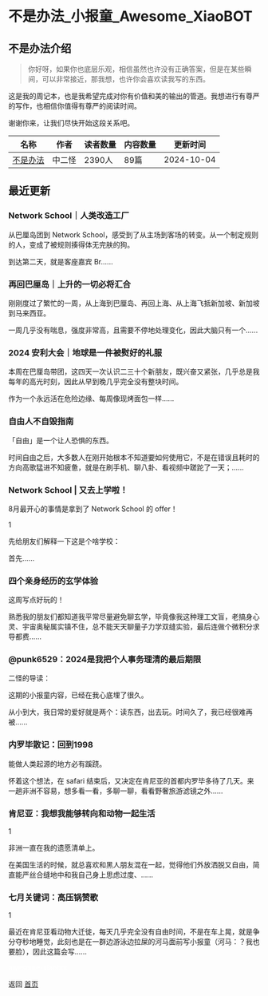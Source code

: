 # 不是办法_小报童_Awesome_XiaoBOT

## 不是办法介绍
> 你好呀，如果你也底层乐观，相信虽然也许没有正确答案，但是在某些瞬间，可以非常接近，那我想，也许你会喜欢读我写的东西。    
    
这是我的周记本，也是我希望完成对你有价值和美的输出的管道。我想进行有尊严的写作，也相信你值得有尊严的阅读时间。    
    
谢谢你来，让我们尽快开始这段关系吧。  
  


|名称|作者|读者数量|内容数量|更新时间|
|---|---|---|---|---|
|[不是办法](https://xiaobot.net/p/notworking?refer=0b133df9-27dc-423b-8101-639049001c13)|中二怪|2390人|89篇|2024-10-04|

## 最近更新
### Network School｜人类改造工厂

从巴厘岛团到 Network School，感受到了从主场到客场的转变。从一个制定规则的人，变成了被规则揍得体无完肤的狗。

到达第二天，就是客座嘉宾 Br......

### 再回巴厘岛｜上升的一切必将汇合

刚刚度过了繁忙的一周，从上海到巴厘岛、再回上海、从上海飞抵新加坡、新加坡到马来西亚。

一周几乎没有喘息，强度非常高，且需要不停地处理变化，因此大脑只有一个......

### 2024 安利大会｜地球是一件被熨好的礼服

本周在巴厘岛带团，这四天一次认识二三十个新朋友，既兴奋又紧张，几乎总是我每年的高光时刻，因此从早到晚几乎完全没有整块时间。

作为一个永远活在危险边缘、每周像现烤面包一样......

### 自由人不自毁指南

「自由」是一个让人恐惧的东西。

时间自由之后，大多数人在刚开始根本不知道要如何使用它，不是在错误且耗时的方向高歌猛进不知疲惫，就是在刷手机、聊八卦、看视频中蹉跎了一天；......

### Network School | 又去上学啦！

8月最开心的事情是拿到了 Network School 的 offer！

1

先给朋友们解释一下这是个啥学校：

首先......

### 四个亲身经历的玄学体验

这周写点好玩的！

熟悉我的朋友们都知道我平常尽量避免聊玄学，毕竟像我这种理工文盲，老搞身心灵、宇宙奥秘属实镇不住，总不能天天聊量子力学双缝实验，最后连做个微积分求导都费......

### @punk6529：2024是我把个人事务理清的最后期限

二怪的导读：

这期的小报童内容，已经在我心底埋了很久。

从小到大，我日常的爱好就是两个：读东西，出去玩。时间久了，我已经很难再被......

### 内罗毕散记：回到1998

能做人类起源的地方必有蹊跷。

怀着这个想法，在 safari 结束后，又决定在肯尼亚的首都内罗毕多待了几天。来一趟非洲不容易，想多看一看，多聊一聊，看看野奢旅游滤镜之外......

### 肯尼亚：我想我能够转向和动物一起生活

1

非洲一直在我的遗愿清单上。

在美国生活的时候，就总喜欢和黑人朋友混在一起，觉得他们外放洒脱又自由，简直能严丝合缝地中和我自己身上思虑过度、......

### 七月关键词：高压锅赞歌

1

最近在肯尼亚看动物大迁徙，每天几乎完全没有自由时间，不是在车上晃，就是争分夺秒地睡觉，此刻也是在一群边游泳边拉屎的河马面前写小报童（河马：？我也要脸），因此这篇会写......


<a href="https://github.com/Reno9527/awesome-xiaobot" style="color: white; text-decoration: none;">awesome-xiaobot</a>

返回 [首页](../README.md)
